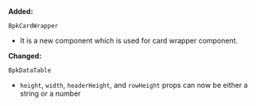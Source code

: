**Added:**

`BpkCardWrapper`
  - It is a new component which is used for card wrapper component.

**Changed:**

`BpkDataTable`
  - `height`, `width`, `headerHeight`, and `rowHeight` props can now be either a string or a number
